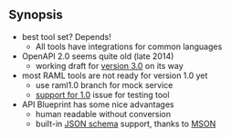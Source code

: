 ## Synopsis

* best tool set? Depends! <!-- .element: class="fragment" -->
  * All tools have integrations for common languages
* OpenAPI 2.0 seems quite old (late 2014) <!-- .element: class="fragment" -->
  * working draft for [version 3.0][1] on its way
* most RAML tools are not ready for version 1.0 yet <!-- .element: class="fragment" -->
  * use raml1.0 branch for mock service
  * [support for 1.0][2] issue for testing tool
* API Blueprint has some nice advantages <!-- .element: class="fragment" -->
  * human readable without conversion
  * built-in [JSON schema][3] support, thanks to [MSON][4]

[1]: https://github.com/OAI/OpenAPI-Specification/blob/OpenAPI.next/versions/3.0.md
[2]: https://github.com/cybertk/abao/issues/57
[3]: http://json-schema.org/
[4]: https://github.com/apiaryio/mson
